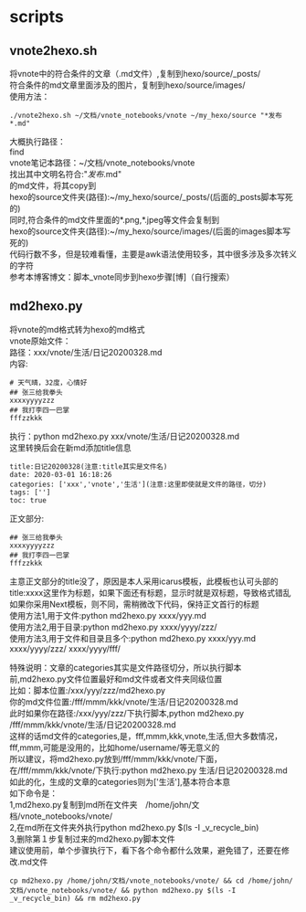 # scripts

## vnote2hexo.sh
将vnote中的符合条件的文章（.md文件）,复制到hexo/source/_posts/  
符合条件的md文章里面涉及的图片，复制到hexo/source/images/  
使用方法：  
```
./vnote2hexo.sh ~/文档/vnote_notebooks/vnote ~/my_hexo/source "*发布*.md"
```
大概执行路径：  
find   
vnote笔记本路径：\~/文档/vnote_notebooks/vnote   
找出其中文明名符合:"*发布*.md"  
的md文件，将其copy到  
hexo的source文件夹(路径):\~/my_hexo/source/_posts/(后面的_posts脚本写死的)  
同时,符合条件的md文件里面的*.png,*.jpeg等文件会复制到  
hexo的source文件夹(路径):\~/my_hexo/source/images/(后面的images脚本写死的)  
代码行数不多，但是较难看懂，主要是awk语法使用较多，其中很多涉及多次转义的字符  
参考本博客博文：脚本_vnote同步到hexo步骤[博]（自行搜索）  

## md2hexo.py
将vnote的md格式转为hexo的md格式  
vnote原始文件：  
路径：xxx/vnote/生活/日记20200328.md  
内容:  

```
# 天气晴，32度，心情好
## 张三给我拳头
xxxxyyyyzzz
## 我打李四一巴掌
fffzzkkk
```
执行：python md2hexo.py xxx/vnote/生活/日记20200328.md  
这里转换后会在新md添加title信息  
```
title:日记20200328(注意:title其实是文件名)
date: 2020-03-01 16:18:26
categories: ['xxx','vnote','生活'](注意:这里即使就是文件的路径，切分)
tags: ['']
toc: true
```
正文部分:
```
## 张三给我拳头  
xxxxyyyyzzz  
## 我打李四一巴掌  
fffzzkkk  
```
主意正文部分的title没了，原因是本人采用icarus模板，此模板也认可头部的title:xxxx这里作为标题，如果下面还有标题，显示时就是双标题，导致格式错乱  
如果你采用Next模板，则不同，需稍微改下代码，保持正文首行的标题  
使用方法1,用于文件:python md2hexo.py xxxx/yyy.md  
使用方法2,用于目录:python md2hexo.py xxxx/yyyy/zzz/  
使用方法3,用于文件和目录且多个:python md2hexo.py xxxx/yyy.md  xxxx/yyyy/zzz/  xxxx/yyyy/fff/  

特殊说明：文章的categories其实是文件路径切分，所以执行脚本前,md2hexo.py文件位置最好和md文件或者文件夹同级位置  
比如：脚本位置:/xxx/yyy/zzz/md2hexo.py  
你的md文件位置:/fff/mmm/kkk/vnote/生活/日记20200328.md  
此时如果你在路径:/xxx/yyy/zzz/下执行脚本,python md2hexo.py /fff/mmm/kkk/vnote/生活/日记20200328.md  
这样的话md文件的categories,是，fff,mmm,kkk,vnote,生活,但大多数情况，fff,mmm,可能是没用的，比如home/username/等无意义的  
所以建议，将md2hexo.py放到/fff/mmm/kkk/vnote/下面，在/fff/mmm/kkk/vnote/下执行:python md2hexo.py 生活/日记20200328.md  
如此的化，生成的文章的categories则为['生活'],基本符合本意  
如下命令是：  
1,md2hexo.py复制到md所在文件夹　/home/john/文档/vnote_notebooks/vnote/  
2,在md所在文件夹外执行python md2hexo.py $(ls -I _v_recycle_bin)  
3,删除第１步复制过来的md2hexo.py脚本文件  
建议使用前，单个步骤执行下，看下各个命令都什么效果，避免错了，还要在修改.md文件  
```
cp md2hexo.py /home/john/文档/vnote_notebooks/vnote/ && cd /home/john/文档/vnote_notebooks/vnote/ && python md2hexo.py $(ls -I _v_recycle_bin) && rm md2hexo.py 
```

